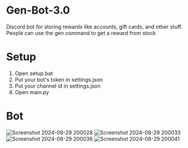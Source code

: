 # Gen-Bot-3.0
Discord bot for storing rewards like accounts, gift cards, and other stuff. People can use the gen command to get a reward from stock

# Setup

1. Open setup.bat
2. Put your bot's token in settings.json
3. Put your channel id in settings.json
4. Open main.py

# Bot

![Screenshot 2024-08-29 200028](https://github.com/user-attachments/assets/2f7e319f-aecb-4df3-ae8f-7f2827d6c4a0)
![Screenshot 2024-08-29 200033](https://github.com/user-attachments/assets/33858df4-65a8-4eeb-a35a-b9a49f94e700)
![Screenshot 2024-08-29 200036](https://github.com/user-attachments/assets/c60beefd-10c6-4ff3-ac31-d69d08437aa0)
![Screenshot 2024-08-29 200041](https://github.com/user-attachments/assets/f0166f3b-e6a6-4df3-bc32-b7b9ae89cd3f)
